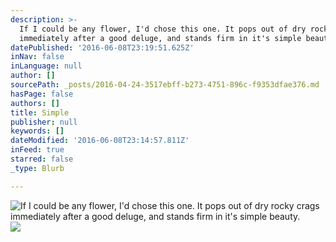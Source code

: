 ```yaml
---
description: >-
  If I could be any flower, I'd chose this one. It pops out of dry rocky crags
  immediately after a good deluge, and stands firm in it's simple beauty.
datePublished: '2016-06-08T23:19:51.625Z'
inNav: false
inLanguage: null
author: []
sourcePath: _posts/2016-04-24-3517ebff-b273-4751-896c-f9353dfae376.md
hasPage: false
authors: []
title: Simple
publisher: null
keywords: []
dateModified: '2016-06-08T23:14:57.811Z'
inFeed: true
starred: false
_type: Blurb

---
```

![If I could be any flower, I'd chose this one. It pops out of dry rocky crags immediately after a good deluge, and stands firm in it's simple beauty.](https://s3-us-west-2.amazonaws.com/the-grid-img/p/b9fc5b834a36590d3ac39713743f0b05b9e4fb69.jpg)
![](https://s3-us-west-2.amazonaws.com/the-grid-img/p/aa65f1f257cd7ef3510ec790adccefa8cb171141.jpg)